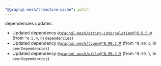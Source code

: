 ```yaml
---
"@graphql-mesh/transform-cache": patch
---
```

dependencies updates:
  - Updated dependency [`@graphql-mesh/string-interpolation@^0.5.5` ↗︎](https://www.npmjs.com/package/@graphql-mesh/string-interpolation/v/0.5.5) (from `^0.5.4`, in `dependencies`)
  - Updated dependency [`@graphql-mesh/types@^0.99.2` ↗︎](https://www.npmjs.com/package/@graphql-mesh/types/v/0.99.2) (from `^0.99.1`, in `peerDependencies`)
  - Updated dependency [`@graphql-mesh/utils@^0.99.2` ↗︎](https://www.npmjs.com/package/@graphql-mesh/utils/v/0.99.2) (from `^0.99.1`, in `peerDependencies`)
